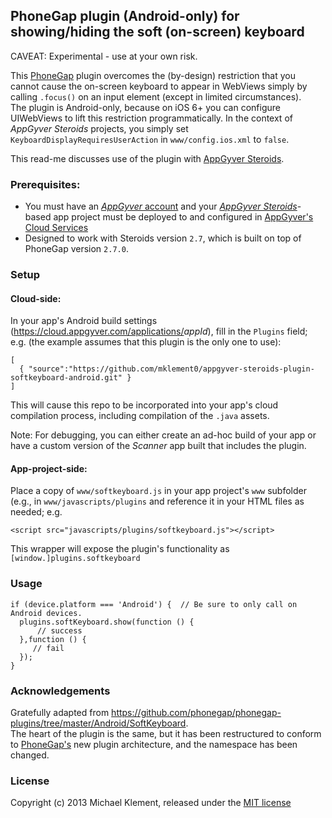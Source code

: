 ## PhoneGap plugin (Android-only) for showing/hiding the soft (on-screen) keyboard

CAVEAT: Experimental - use at your own risk.

This [PhoneGap](http://phonegap.com/) plugin overcomes the (by-design) restriction that you cannot cause the on-screen keyboard to appear in WebViews simply by calling `.focus()` on an input element (except in limited circumstances).  
The plugin is Android-only, because on iOS 6+ you can configure UIWebViews to lift this restriction programmatically. In the context of _AppGyver Steroids_ projects, you simply set `KeyboardDisplayRequiresUserAction` in `www/config.ios.xml` to `false`.

This read-me discusses use of the plugin with [AppGyver Steroids](http://www.appgyver.com/steroids).

### Prerequisites:

* You must have an [_AppGyver_ account](https://accounts.appgyver.com/users/sign_up) and your [_AppGyver Steroids_](http://www.appgyver.com/steroids)-based app project must be deployed to and configured in [AppGyver's Cloud Services](https://cloud.appgyver.com/applications/)
* Designed to work with Steroids version `2.7`, which is built on top of PhoneGap version `2.7.0`.

### Setup

#### Cloud-side:

In your app's Android build settings (<https://cloud.appgyver.com/applications/>_appId_), fill in the `Plugins` field; e.g. (the example assumes that this plugin is the only one to use):

    [
      { "source":"https://github.com/mklement0/appgyver-steroids-plugin-softkeyboard-android.git" }
    ]

This will cause this repo to be incorporated into your app's cloud compilation process, including compilation of the `.java` assets.

Note: For debugging, you can either create an ad-hoc build of your app or have a custom version of the _Scanner_ app built that includes the plugin.

#### App-project-side:

Place a copy of `www/softkeyboard.js` in your app project's `www` subfolder (e.g., in `www/javascripts/plugins` and reference it in your HTML files as needed; e.g.

    <script src="javascripts/plugins/softkeyboard.js"></script>

This wrapper will expose the plugin's functionality as `[window.]plugins.softkeyboard`

### Usage

    if (device.platform === 'Android') {  // Be sure to only call on Android devices.
      plugins.softKeyboard.show(function () {
          // success
      },function () {
         // fail
      });
    }


### Acknowledgements

Gratefully adapted from <https://github.com/phonegap/phonegap-plugins/tree/master/Android/SoftKeyboard>.  
The heart of the plugin is the same, but it has been restructured to conform to [PhoneGap's](http://phonegap.com/) new plugin architecture, and the namespace has been changed.

### License

Copyright (c) 2013 Michael Klement, released under the [MIT license](http://opensource.org/licenses/MIT)
